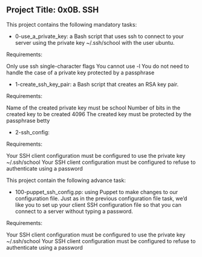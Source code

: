 ## Project Title: 0x0B. SSH

This project contains the following mandatory tasks:

* 0-use_a_private_key: a Bash script that uses ssh to connect to your server using the private key ~/.ssh/school with the user ubuntu.


Requirements:

Only use ssh single-character flags
You cannot use -l
You do not need to handle the case of a private key protected by a passphrase


* 1-create_ssh_key_pair: a Bash script that creates an RSA key pair.


Requirements:

Name of the created private key must be school
Number of bits in the created key to be created 4096
The created key must be protected by the passphrase betty


* 2-ssh_config:

Requirements:

Your SSH client configuration must be configured to use the private key ~/.ssh/school
Your SSH client configuration must be configured to refuse to authenticate using a password


This project contain the following advance task:

* 100-puppet_ssh_config.pp: using Puppet to make changes to our configuration file. Just as in the previous configuration file task, we’d like you to set up your client SSH configuration file so that you can connect to a server without typing a password.

Requirements:

Your SSH client configuration must be configured to use the private key ~/.ssh/school
Your SSH client configuration must be configured to refuse to authenticate using a password
